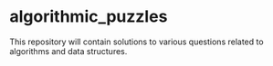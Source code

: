 # algorithmic_puzzles
This repository will contain solutions to various questions related to algorithms and data structures.
